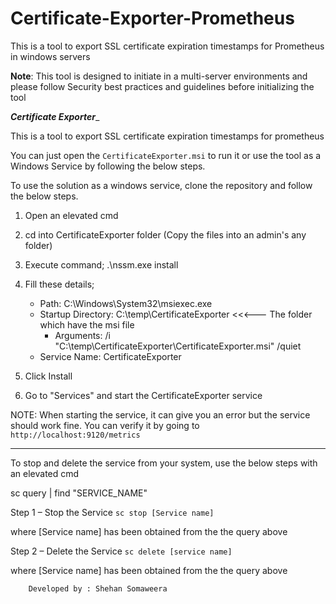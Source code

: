 # Certificate-Exporter-Prometheus
This is a tool to export SSL certificate expiration timestamps for Prometheus in windows servers

**Note**: This tool is designed to initiate in a multi-server environments and please follow Security best practices and guidelines before initializing the tool 



_____________________Certificate Exporter______________________

This is a tool to export SSL certificate expiration timestamps for prometheus

You can just open the `CertificateExporter.msi` to run it or use the tool as a Windows Service by following the below steps.

To use the solution as a windows service, clone the repository and follow the below steps. 

01. Open an elevated cmd

02. cd into CertificateExporter folder (Copy the files into an admin's any folder)

03. Execute command;
		.\nssm.exe install

04. Fill these details;
	- Path: C:\Windows\System32\msiexec.exe
  	- Startup Directory: C:\temp\CertificateExporter         <<<--- The folder which have the msi file
    	- Arguments: /i "C:\temp\CertificateExporter\CertificateExporter.msi" /quiet   
	- Service Name: CertificateExporter

05. Click Install

06. Go to "Services" and start the CertificateExporter service

NOTE: When starting the service, it can give you an error but the service should work fine. You can
verify it by going to `http://localhost:9120/metrics`


_______________________________________________________________

To stop and delete the service from your system, use the below steps with an elevated cmd

sc query | find "SERVICE_NAME"

Step 1 – Stop the Service
		`sc stop [Service name]`

where [Service name] has been obtained from the the query above

Step 2 – Delete the Service
		`sc delete [service name]`

where [Service name] has been obtained from the the query above


		Developed by : Shehan Somaweera

